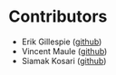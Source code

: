 # Contributors

- Erik Gillespie ([github](https://github.com/egillespie))
- Vincent Maule ([github](https://github.com/OptimisticShaggy))
- Siamak Kosari ([github](https://github.com/skosari))